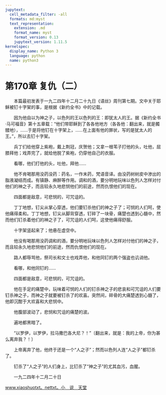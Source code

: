 ```yaml
---
jupytext:
  cell_metadata_filter: -all
  formats: md:myst
  text_representation:
    extension: .md
    format_name: myst
    format_version: 0.13
    jupytext_version: 1.11.5
kernelspec:
  display_name: Python 3
  language: python
  name: python3
---
```

# 第170章  复仇（二） 

　　本篇最初发表于一九二四年十二月二十九日《语丝》周刊第七期。文中关于耶稣被钉十字架的事，是根据《新约全书》中的记载。 

　　因为他自以为神之子，以色列的王以色列的王：即犹太人的王。据《新约全书·马可福音》第十五章载：“他们带耶稣到了各各他地方（各各他：翻出来，就是髑髅地），……于是将他钉在十字架上，……在上面有他的罪状，写的是犹太人的王。”，所以去钉十字架。 

　　兵丁们给他穿上紫袍，戴上荆冠，庆贺他；又拿一根苇子打他的头，吐他，屈膝拜他；戏弄完了，就给他脱了紫袍，仍穿他自己的衣服。 

　　看哪，他们打他的头，吐他，拜他…… 

　　他不肯喝那用没药没药：药名，一作末药，梵语音译。由没药树树皮中渗出的脂液凝结而成。有镇静、麻醉等作用。调和的酒，要分明地玩味以色列人怎样对付他们的神之子，而且较永久地悲悯他们的前途，然而仇恨他们的现在。 

　　四面都是敌意，可悲悯的，可咒诅的。 

　　丁丁地想，钉尖从掌心穿透，他们要钉杀他们的神之子了；可悯的人们呵，使他痛得柔和。丁丁地想，钉尖从脚背穿透，钉碎了一块骨，痛楚也透到心髓中，然而他们钉杀着他们的神之子了，可咒诅的人们呵，这使他痛得舒服。 

　　十字架竖起来了；他悬在虚空中。 

　　他没有喝那用没药调和的酒，要分明地玩味以色列人怎样对付他们的神之子，而且较永久地悲悯他们的前途，然而仇恨他们的现在。 

　　路人都辱骂他，祭司长和文士也戏弄他，和他同钉的两个强盗也讥诮他。 

　　看哪，和他同钉的…… 

　　四面都是敌意，可悲悯的，可咒诅的。 

　　他在手足的痛楚中，玩味着可悯的人们的钉杀神之子的悲哀和可咒诅的人们要钉杀神之子，而神之子就要被钉杀了的欢喜。突然间，碎骨的大痛楚透到心髓了，他即沉酣于大欢喜和大悲悯中。 

　　他腹部波动了，悲悯和咒诅的痛楚的波。 

　　遍地都黑暗了。 

　　“以罗伊，以罗伊，拉马撒巴各大尼？！”〔翻出来，就是：我的上帝，你为甚么离弃我？！〕 

　　上帝离弃了他，他终于还是一个“人之子”；然而以色列人连“人之子”都钉杀了。 

　　钉杀了“人之子”的人们身上，比钉杀了“神之子”的尤其血污，血腥。 

　　一九二四年十二月二十日 

www.xiaoshuotxt。nettxt。小＿说＿天堂 

